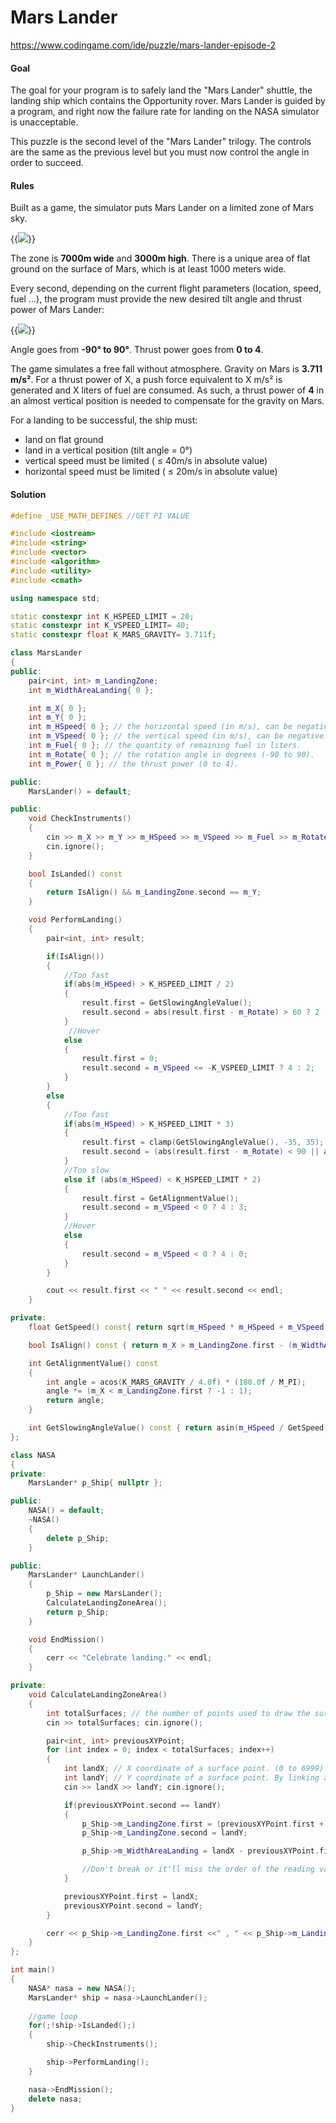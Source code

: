 # Mars Lander


https://www.codingame.com/ide/puzzle/mars-lander-episode-2

#### **Goal**
The goal for your program is to safely land the "Mars Lander" shuttle, the landing ship which contains the Opportunity rover. Mars Lander is guided by a program, and right now the failure rate for landing on the NASA simulator is unacceptable.

This puzzle is the second level of the "Mars Lander" trilogy. The controls are the same as the previous level but you must now control the angle in order to succeed.

#### **Rules**

Built as a game, the simulator puts Mars Lander on a limited zone of Mars sky.

{{<image src="https://www.codingame.com/fileservlet?id=2635325710601">}}

The zone is **7000m wide** and **3000m high**.
There is a unique area of flat ground on the surface of Mars, which is at least 1000 meters wide.

Every second, depending on the current flight parameters (location, speed, fuel ...), the program must provide the new desired tilt angle and thrust power of Mars Lander:

{{<image src="https://www.codingame.com/fileservlet?id=957023678862">}}

Angle goes from **-90° to 90°**. Thrust power goes from **0 to 4**.

The game simulates a free fall without atmosphere. Gravity on Mars is **3.711 m/s²**. For a thrust power of X, a push force equivalent to X m/s² is generated and X liters of fuel are consumed. As such, a thrust power of **4** in an almost vertical position is needed to compensate for the gravity on Mars.

For a landing to be successful, the ship must:
- land on flat ground
- land in a vertical position (tilt angle = 0°)
- vertical speed must be limited ( ≤ 40m/s in absolute value)
- horizontal speed must be limited ( ≤ 20m/s in absolute value)

#### **Solution**

```c++
#define _USE_MATH_DEFINES //GET PI VALUE

#include <iostream>
#include <string>
#include <vector>
#include <algorithm>
#include <utility>
#include <cmath>

using namespace std;

static constexpr int K_HSPEED_LIMIT = 20;
static constexpr int K_VSPEED_LIMIT= 40;
static constexpr float K_MARS_GRAVITY= 3.711f;

class MarsLander
{
public:
    pair<int, int> m_LandingZone;
    int m_WidthAreaLanding{ 0 };

    int m_X{ 0 };
    int m_Y{ 0 };
    int m_HSpeed{ 0 }; // the horizontal speed (in m/s), can be negative.
    int m_VSpeed{ 0 }; // the vertical speed (in m/s), can be negative.
    int m_Fuel{ 0 }; // the quantity of remaining fuel in liters.
    int m_Rotate{ 0 }; // the rotation angle in degrees (-90 to 90).
    int m_Power{ 0 }; // the thrust power (0 to 4).

public:
    MarsLander() = default;

public:
    void CheckInstruments()
    {
        cin >> m_X >> m_Y >> m_HSpeed >> m_VSpeed >> m_Fuel >> m_Rotate >> m_Power;
        cin.ignore();
    }

    bool IsLanded() const
    {
        return IsAlign() && m_LandingZone.second == m_Y;
    }

    void PerformLanding()
    {
        pair<int, int> result;

        if(IsAlign())
        {   
            //Too fast
            if(abs(m_HSpeed) > K_HSPEED_LIMIT / 2)
            {
                result.first = GetSlowingAngleValue();
                result.second = abs(result.first - m_Rotate) > 60 ? 2 : 4;
            }
             //Hover
            else
            {
                result.first = 0;
                result.second = m_VSpeed <= -K_VSPEED_LIMIT ? 4 : 2;
            }
        }
        else
        {
            //Too fast
            if(abs(m_HSpeed) > K_HSPEED_LIMIT * 3)
            {
                result.first = clamp(GetSlowingAngleValue(), -35, 35);
                result.second = (abs(result.first - m_Rotate) < 90 || abs(m_Rotate) > 35) ? 4 : 1; //avoid big acceleration in wrong direction
            }
            //Too slow
            else if (abs(m_HSpeed) < K_HSPEED_LIMIT * 2)
            {
                result.first = GetAlignmentValue();
                result.second = m_VSpeed < 0 ? 4 : 3;
            }
            //Hover
            else
            {
                result.second = m_VSpeed < 0 ? 4 : 0;
            }
        }

        cout << result.first << " " << result.second << endl;
    }

private:
    float GetSpeed() const{ return sqrt(m_HSpeed * m_HSpeed + m_VSpeed * m_VSpeed); }

    bool IsAlign() const { return m_X > m_LandingZone.first - (m_WidthAreaLanding / 3) && m_X < m_LandingZone.first + (m_WidthAreaLanding / 3); }

    int GetAlignmentValue() const
    {
        int angle = acos(K_MARS_GRAVITY / 4.0f) * (180.0f / M_PI);
        angle *= (m_X < m_LandingZone.first ? -1 : 1);
        return angle;
    }

    int GetSlowingAngleValue() const { return asin(m_HSpeed / GetSpeed()) * 180.0f / M_PI; }
};

class NASA
{
private:
    MarsLander* p_Ship{ nullptr };

public:
    NASA() = default;
    ~NASA()
    {
        delete p_Ship;
    }

public:
    MarsLander* LaunchLander()
    {
        p_Ship = new MarsLander();
        CalculateLandingZoneArea();
        return p_Ship;
    }

    void EndMission()
    {
        cerr << "Celebrate landing." << endl;
    }

private:
    void CalculateLandingZoneArea()
    {
        int totalSurfaces; // the number of points used to draw the surface of Mars.
        cin >> totalSurfaces; cin.ignore();

        pair<int, int> previousXYPoint;
        for (int index = 0; index < totalSurfaces; index++)
        {
            int landX; // X coordinate of a surface point. (0 to 6999)
            int landY; // Y coordinate of a surface point. By linking all the points together in a sequential fashion, you form the surface of Mars.
            cin >> landX >> landY; cin.ignore();

            if(previousXYPoint.second == landY)
            {
                p_Ship->m_LandingZone.first = (previousXYPoint.first + landX) / 2;
                p_Ship->m_LandingZone.second = landY;

                p_Ship->m_WidthAreaLanding = landX - previousXYPoint.first;

                //Don't break or it'll miss the order of the reading value
            }

            previousXYPoint.first = landX;
            previousXYPoint.second = landY;
        }

        cerr << p_Ship->m_LandingZone.first <<" , " << p_Ship->m_LandingZone.second << endl;
    }
};

int main()
{
    NASA* nasa = new NASA();
    MarsLander* ship = nasa->LaunchLander();
    
    //game loop
    for(;!ship->IsLanded();)
    {
        ship->CheckInstruments();

        ship->PerformLanding();
    }

    nasa->EndMission();
    delete nasa;
}
```
